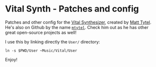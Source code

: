 # Vital Synth - Patches and config

Patches and other config for the [Vital Synthesizer](https://vital.audio/), created by [Matt Tytel](https://tytel.org/). He's also on Github by the name [`mtytel`](https://github.com/mtytel). Check him out as he has other great open-source projects as well!

I use this by linking directly the `User/` directory:
```
ln -s $PWD/User ~Music/Vital/User
```

Enjoy!
